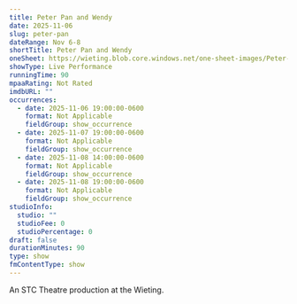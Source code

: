```yaml
---
title: Peter Pan and Wendy
date: 2025-11-06
slug: peter-pan
dateRange: Nov 6-8
shortTitle: Peter Pan and Wendy
oneSheet: https://wieting.blob.core.windows.net/one-sheet-images/Peter-Pan-and-Wendy-poster-update.png
showType: Live Performance
runningTime: 90
mpaaRating: Not Rated
imdbURL: ""
occurrences:
  - date: 2025-11-06 19:00:00-0600
    format: Not Applicable
    fieldGroup: show_occurrence
  - date: 2025-11-07 19:00:00-0600
    format: Not Applicable
    fieldGroup: show_occurrence
  - date: 2025-11-08 14:00:00-0600
    format: Not Applicable
    fieldGroup: show_occurrence
  - date: 2025-11-08 19:00:00-0600
    format: Not Applicable
    fieldGroup: show_occurrence
studioInfo:
  studio: ""
  studioFee: 0
  studioPercentage: 0
draft: false
durationMinutes: 90
type: show
fmContentType: show
---
```

An STC Theatre production at the Wieting.